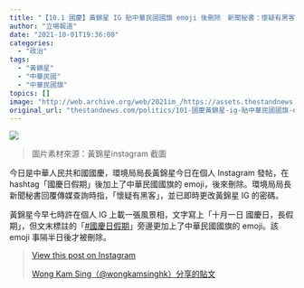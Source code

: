 ```yaml
---
title: "【10.1 國慶】黃錦星 IG 貼中華民國國旗 emoji 後刪除　新聞秘書：懷疑有黑客"
author: "立場報道"
date: "2021-10-01T19:36:00"
categories:
  - "政治"
tags:
  - "黃錦星"
  - "中華民國"
  - "中華民國旗"
topics: []
image: "http://web.archive.org/web/2021im_/https://assets.thestandnews.com/media/photos/wong-11.png"
original_url: "thestandnews.com/politics/101-國慶黃錦星-ig-貼中華民國國旗-emoji-後刪除-新聞秘書懷疑有黑客"
---
```

![](http://web.archive.org/web/2021im_/https://assets.thestandnews.com/media/photos/wong-11.png)
> 圖片素材來源：黃錦星instagram 截圖

今日是中華人民共和國國慶，環境局局長黃錦星今日在個人 Instagram 發帖，在 hashtag「國慶日假期」後加上了中華民國國旗的 emoji，後來刪除。環境局局長新聞秘書回覆傳媒查詢時指，「懷疑有黑客」，並已即時更改黃錦星 IG 的密碼。

黃錦星今早七時許在個人 IG 上載一張風景相，文字寫上「十月一日 國慶日，長假期」，但文末標註的「[#國慶日假期](http://web.archive.org/web/20211020192446/https://www.instagram.com/explore/tags/%E5%9C%8B%E6%85%B6%E6%97%A5%E5%81%87%E6%9C%9F/)」旁邊更加上了中華民國國旗的 emoji。該 emoji 事隔半日後才被刪除。

> [](http://web.archive.org/web/20211020192446/https://www.instagram.com/p/CUdrE7SPdux/?utm_source=ig_embed&utm_campaign=loading)
> 
> [View this post on Instagram](http://web.archive.org/web/20211020192446/https://www.instagram.com/p/CUdrE7SPdux/?utm_source=ig_embed&utm_campaign=loading)
> 
> [Wong Kam Sing（@wongkamsinghk）分享的貼文](http://web.archive.org/web/20211020192446/https://www.instagram.com/p/CUdrE7SPdux/?utm_source=ig_embed&utm_campaign=loading)